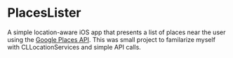# PlacesLister

A simple location-aware iOS app that presents a list of places near the user using the [Google Places API](https://developers.google.com/places/documentation/). This was small project to familarize myself with CLLocationServices and simple API calls.
